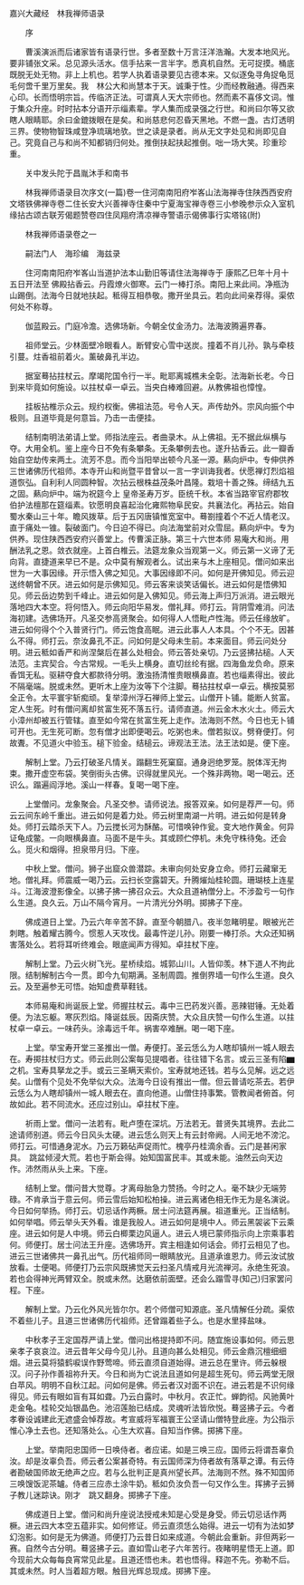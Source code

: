 <!-- { "loadSidebar": true } -->
嘉兴大藏经　林我禅师语录


　　序

　　曹溪演派而后诸家皆有语录行世。多者至数十万言汪洋浩瀚。大发本地风光。要非铺张文采。总见源头活水。信手拈来一言半字。悉真机自然。无可捉摸。桶底既脱无处无物。非上上机也。若学人执着语录要见古德本来。又似逐兔寻角捉龟觅毛何啻千里万里矣。我　林公大和尚慧本于天。诚秉于性。少而经教融通。得西来心印。长而悟明宗旨。传临济正法。可谓真人天大宗师也。然而素不喜侈文词。惟于集众升座。时时拈本分语开示缁素辈。学人集而成录强之行世。和尚曰尔等又欲瞎人眼睛耶。余曰金鎞拨眼在是矣。和尚慈悲何忍昏天黑地。不燃一盏。古灯透明三界。使物物智珠咸登净琉璃地欤。世之读是录者。尚从无文字处见和尚即见自己。究竟自己与和尚不知都销归何处。推倒扶起扶起推倒。咄一场大笑。珍重珍重。

　　关中发头陀于昌胤沐手和南书

　　林我禅师语录目次序文(一篇)卷一住河南南阳府岝峉山法海禅寺住陕西西安府文塔铁佛禅寺卷二住长安大兴善禅寺住秦中宁夏海宝禅寺卷三小参晚参示众入室机缘拈古颂古联芳偈题赞卷四住凤翔府清凉禅寺警语示偈佛事行实塔铭(附)

　　林我禅师语录卷之一

　　嗣法门人　海珍编　海兹录

　　住河南南阳府岝峉山当道护法本山勤旧等请住法海禅寺于
康熙乙巳年十月十五日开法至
佛殿拈香云。丹霞燎火御寒。云门一棒打杀。南阳上来此间。净瓶沩山踢倒。法海今日就地扶起。秪得互相恭敬。撒开坐具云。若向此间亲荐得。渠侬何处不称尊。

　　伽蓝殿云。门庭冷澹。选佛场新。今朝全仗金汤力。法海波腾遍界春。

　　祖师堂云。少林面壁冷眼看人。断臂安心雪中送炭。撞着不肖儿孙。孰与牵枝引蔓。炷香祖前着火。薰破鼻孔半边。

　　据室蓦拈拄杖云。摩竭陀国令行一半。毗耶离城樵未全彰。法海新长老。今日到来毕竟如何施设。以拄杖卓一卓云。当央白棒难回避。从教佛祖也慞惶。

　　挂板拈椎示众云。规约权衡。佛祖法范。号令人天。声传劫外。宗风向振个中极则。且道毕竟是何意旨。乃击一击便挂。

　　结制南明法弟请上堂。师指法座云。者曲录木。从上佛祖。无不据此纵横与夺。大用全机。鉴上座今日不免有条攀条。无条攀例去也。遂升拈香云。此一瓣香始自空劫传来两土。流芳不息。而今当阳举出顿今凡圣一源。爇向炉中。专伸供养三世诸佛历代祖师。本寺开山和尚暨平昔曾以一言一字训诲我者。伏愿禅灯烈焰祖道恢弘。自利利人同圆种智。次拈云根株益茂条叶昌隆。栽培十善之殊。缔结九五之固。爇向炉中。端为祝筵今上
皇帝圣寿万岁。臣统千秋。本省当路宰官府郡牧伯护法檀那在筵缁素。钦愿明良喜起治化雍熙物阜民安。共襄法化。再拈云。始自蜀水秦山三十年。瞻风拨草。后于五冈唐镇惟宽室中。蓦劄撞着个不近人情老汉。直于痛处一锥。裂破面门。今日迫不得已。向法海堂前对众雪屈。爇向炉中。专为供养。现住陕西西安府兴善堂上。传曹溪正脉。第三十六世本师
易庵大和尚。用酬法乳之恩。敛衣就座。上首白椎云。法筵龙象众当观第一义。师云第一义谛了无向背。直捷道来早已不是。众中莫有解观者么。试出来与木上座相见。僧问如来出世为一大事因缘。开示悟入佛之知见。大事因缘即不问。如何是开佛知见。师云迎送终朝曾不厌。进云如何是示佛知见。师云客来谈笑话偏长。进云如何是悟佛知见。师云岳边势到千峰止。进云如何是入佛知见。师云海上声归万派消。进云眼光落地四大本空。将何悟入。师云向阳华易发。僧礼拜。师打云。背阴雪难消。问法海初建。选佛场开。凡圣交参高贤聚会。如何得人人悟毗卢性海。师云任缘放旷。进云如何得个个入普贤行门。师云饱食高眠。进云此事人人本具。个个不无。因甚么不得。师打云。奈汝鼻孔不正。问如何是父母未生前。本来面目。师云问处分明。进云秪如香严和尚涅槃后在甚么处相会。师云答处亲切。乃云竖拂拈槌。人天法范。主宾契合。今古常规。一毛头上横身。直切丝纶有据。四海鱼龙负命。原来香饵无私。驱耕夺食大都款待分明。激浊扬清惟贵眼横鼻直。若也缁素得出。彼此不隔毫端。脱或未然。更听木上座为汝等下个注脚。蓦拈拄杖卓一卓云。横按莫邪全正令。太平寰宇斩痴顽。复举漳州浮石禅师上堂云。山僧开卜铺。能断人贫富。定人生死。时有僧问离却贫富生死不落五行。请师直道。州云金木水火土。师云大小漳州却被五行管辖。直至如今常在贫富生死上走作。法海则不然。今日也无卜铺可开也。无生死可断。忽有僧才出即便喝云。吃粥也未。僧若拟议。劈脊便打。何故聻。不见道火中验玉。槌下验金。结槌云。谛观法王法。法王法如是。便下座。

　　解制上堂。乃云打破圣凡情关。蹋翻生死窠窟。通身迥绝罗笼。脱体浑无拘束。撒开虚空布袋。笑倒街头古佛。识得就里风光。一个殊非两物。喝一喝云。还识么。蹋遍阎浮地。溪山一样春。复喝一喝下座。

　　上堂僧问。龙象聚会。凡圣交参。请师说法。报答双亲。如何是荐严一句。师云云间东岭千重出。进云如何是着力处。师云树里南湖一片明。进云如何是转身处。师打云踏杀天下人。乃云搅长河为酥酪。可惜唤钟作瓮。变大地作黄金。何异证龟成鳖。一向眼横鼻直。马面不是牛头。其或顾伫停机。未免守株待兔。还会么。觅火和烟得。担泉带月归。下座。

　　中秋上堂。僧问。狮子出窟众兽潜踪。未审向何处安身立命。师打云藏窜无地。僧礼拜。师震威一喝乃云。云扫长空露碧天。升腾熣灿桂轮圆。珊瑚枝上连星斗。江海波澄影像全。以拂子拂一拂召众云。大众且道衲僧分上。不涉盈亏一句作么生道。良久云。万山不隔今宵月。一片清光分外明。掷拂子下座。

　　佛成道日上堂。乃云六年辛苦不辞。直至今朝腊八。夜半忽睹明星。眼被光芒刺瞎。触着耀古腾今。惯惹人天攻伐。最毒忤逆儿孙。刚要一棒打杀。大众还知祸害落处么。若将耳听终难会。眼底闻声方得知。卓拄杖下座。

　　解制上堂。乃云火树飞光。星桥续焰。城郭山川。人皆仰羡。林下道人不拘此限。结制解制古今一贯。即今九旬期满。圣制周圆。推倒界墙一句作么生道。良久云。及至遍参无可悟。始知虚费草鞋钱。

　　本师易庵和尚诞辰上堂。师握拄杖云。毒中三巴药发兴善。恶辣钳锤。无处着便。为法忘躯。寒灰烈焰。降诞兹辰。因斋庆赞。大众且庆赞一句作么生道。以拄杖卓一卓云。一味药头。涂毒远千年。祸害卒难酬。喝一喝下座。

　　上堂。举宝寿开堂三圣推出一僧。寿便打。圣云恁么为人瞎却镇州一城人眼去在。寿掷拄杖归方丈。师云此则公案每见提唱者。往往错下名言。或云三圣有陷▆之机。宝寿具拏龙之手。或云三圣瞒天索价。宝寿就地还钱。若与么见解。远之远矣。山僧有个见处不免举似大众。法海今日设有推出一僧。但云普请吃茶去。若伊云恁么为人瞎却镇州一城人眼去在。直向他道。山僧住持事繁。管教闻者俯首。何故如此。若不同流水。还应过别山。卓拄杖下座。

　　祈雨上堂。僧问一法若有。毗卢堕在深坑。万法若无。普贤失其境界。去此二途请师别道。师云今日风头太硬。进云恁么则天上有云封帝阙。人间无地不滂沱。师打云。可惜通身泥水。乃云万籁砧声促雨忙。槐亭丹桂滴余香。云门是甚闲家具。　跳盆倾浸大荒。若也于斯会得。始知国富民丰。其或未能。油然云向天边作。沛然雨从头上来。下座。

　　结制上堂。僧问昔大觉尊。才离母胎急力赞扬。今时之人。毫不缺少无端劳碌。不肯承当于意云何。师云雪后始知松柏操。进云离诸色相无作无为是名演说。今日如何举扬。师打云。切忌话作两橛。居士问法筵再展。祖道重光。正当结制。如何举唱。师云举头天外看。谁是我般人。进云如何是境中人。师云黑袈裟下云乘座。进云如何是人中境。师云白楖栗边风逼人。进云人境已蒙师指示向上宗乘事若何。师便打。居士问法王升座。选佛场开。宾主相逢如何话会。师打云相见了也。进云三世诸佛共一鼻孔出气。历代祖师同一眼睛放光。且道承谁恩力。师云汝试放放看。士便喝。师便打乃云宗风既拂觉天云扫圣凡情戒月光流禅河。永绝生死浪。若也会得神光两臂双全。脱或未然。达磨依前面壁。还会么蹋雪寻(知己)归家罢问程。下座。

　　解制上堂。乃云化外风光皆尔尔。若个师僧可知源底。圣凡情解任分疏。渠侬不着些儿子。且道三世诸佛历代祖师。还曾蹋着些子么。也是水里择盐味。

　　中秋孝子王定国荐严请上堂。僧问出格提持即不问。随宜施设事如何。师云思亲孝子哀哀泣。进云昔年父母今见儿孙。且道向甚么处相见。师云金鼎沉檀细细烟。进云莫将猿鹤唳误作野莺啼。师云直须自道始得。进云总在里许。师云躲根汉。问子孙作善祖祢升天。今日和尚为亡说法且道如何是超生死句。师云两堂无限白苹风。明明不自秋江起。问如何是佛。师云者汉对面不识在。进云若是不识何缘得见。师云有眼如盲有耳如聋。乃云白露时。中秋月。农正忙。蝉韵彻。风驰黄叶走金龟。桂轮交灿银晶色。池沼莲胎已结成。灵魂听法皆欣悦。蓦竖拂子云。今者孝眷设诚建此无遮盛会悼荐故。考宣威将军福寰王公坚请山僧特登此座。为公指示惟心净土去也。还知落处么。心生大欢喜。自知当作佛。掷拂下座。

　　上堂。举南阳忠国师一日唤侍者。者应诺。如是三唤三应。国师云将谓吾辜负汝。却是汝辜负吾。师云者公案甚奇特。有云国师深为侍者故有落草之谭。有云侍者勘破国师故无绝声之应。若与么批判正是真州望长芦。法海则不然。殊不知国师三唤馊饭泥茶罏。侍者三应赤土涂牛奶。秪如负汝负吾一句又作么生。挥拂子云狮子教儿迷踪诀。刚才　跳又翻身。掷拂子下座。

　　佛成道日上堂。僧问和尚升座说法授戒未知是心受是身受。师云切忌话作两橛。进云四大本空五蕴非实。如何修证。师云直须恁么始得。进云一切有为法如梦幻泡影。如何是无为佛道。师便打乃云昔日如来成道。今朝此会重新。非但两彩一赛。自然今古分明。蓦竖拂子云。直如雪山老子六年苦行。夜睹明星悟无上道。即今现前大众每每良宵常见此星。且道还悟也未。若也悟得。释迦不先。弥勒不后。其或未然。时人当着超方眼。触目光辉总现成。掷拂下座。

